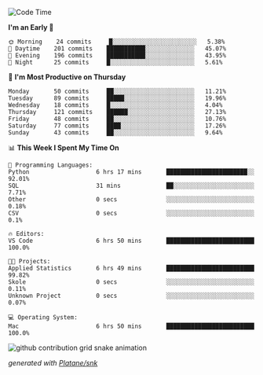 <!--START_SECTION:waka-->
![Code Time](http://img.shields.io/badge/Code%20Time-244%20hrs%2022%20mins-blue)

**I'm an Early 🐤** 

```text
🌞 Morning    24 commits     █░░░░░░░░░░░░░░░░░░░░░░░░   5.38% 
🌆 Daytime    201 commits    ███████████░░░░░░░░░░░░░░   45.07% 
🌃 Evening    196 commits    ███████████░░░░░░░░░░░░░░   43.95% 
🌙 Night      25 commits     █░░░░░░░░░░░░░░░░░░░░░░░░   5.61%

```
📅 **I'm Most Productive on Thursday** 

```text
Monday       50 commits     ██░░░░░░░░░░░░░░░░░░░░░░░   11.21% 
Tuesday      89 commits     █████░░░░░░░░░░░░░░░░░░░░   19.96% 
Wednesday    18 commits     █░░░░░░░░░░░░░░░░░░░░░░░░   4.04% 
Thursday     121 commits    ██████░░░░░░░░░░░░░░░░░░░   27.13% 
Friday       48 commits     ██░░░░░░░░░░░░░░░░░░░░░░░   10.76% 
Saturday     77 commits     ████░░░░░░░░░░░░░░░░░░░░░   17.26% 
Sunday       43 commits     ██░░░░░░░░░░░░░░░░░░░░░░░   9.64%

```


📊 **This Week I Spent My Time On** 

```text
💬 Programming Languages: 
Python                   6 hrs 17 mins       ███████████████████████░░   92.01% 
SQL                      31 mins             ██░░░░░░░░░░░░░░░░░░░░░░░   7.71% 
Other                    0 secs              ░░░░░░░░░░░░░░░░░░░░░░░░░   0.18% 
CSV                      0 secs              ░░░░░░░░░░░░░░░░░░░░░░░░░   0.1%

🔥 Editors: 
VS Code                  6 hrs 50 mins       █████████████████████████   100.0%

🐱‍💻 Projects: 
Applied Statistics       6 hrs 49 mins       █████████████████████████   99.82% 
Skole                    0 secs              ░░░░░░░░░░░░░░░░░░░░░░░░░   0.11% 
Unknown Project          0 secs              ░░░░░░░░░░░░░░░░░░░░░░░░░   0.07%

💻 Operating System: 
Mac                      6 hrs 50 mins       █████████████████████████   100.0%

```


<!--END_SECTION:waka-->


<!--Snake Game-->
![github contribution grid snake animation](https://raw.githubusercontent.com/viggo-gascou/viggo-gascou/output/github-contribution-grid-snake.svg)

_generated with [Platane/snk](https://github.com/Platane/snk)_
<!--Snake Game-->

